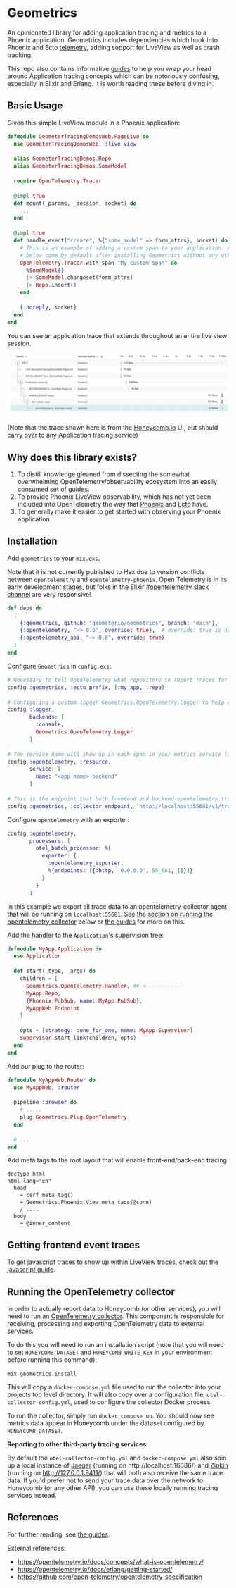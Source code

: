 # Geometrics

An opinionated library for adding application tracing and metrics to a Phoenix application. Geometrics includes
dependencies which hook into Phoenix and Ecto [telemetry](https://hexdocs.pm/phoenix/telemetry.html), adding support for
LiveView as well as crash tracking.

This repo also contains informative [guides](https://geometerio.github.io/geometrics) to help you wrap your head around
Application tracing concepts which can be notoriously confusing, especially in Elixir and Erlang. It is worth reading
these before diving in.

## Basic Usage

Given this simple LiveView module in a Phoenix application:

```elixir
defmodule GeometerTracingDemosWeb.PageLive do
  use GeometerTracingDemosWeb, :live_view

  alias GeometerTracingDemos.Repo
  alias GeometerTracingDemos.SomeModel

  require OpenTelemetry.Tracer

  @impl true
  def mount(_params, _session, socket) do
    ...
  end

  @impl true
  def handle_event("create", %{"some_model" => form_attrs}, socket) do
    # This is an example of adding a custom span to your application. All of the other application traces in the image
    # below come by default after installing Geometrics without any other changes to source code.
    OpenTelemetry.Tracer.with_span "My custom span" do
      %SomeModel{}
      |> SomeModel.changeset(form_attrs)
      |> Repo.insert()
    end

    {:noreply, socket}
  end
end
```

You can see an application trace that extends throughout an entire live view session.

![Honeycomb Trace Exmample](guides/assets/honeycomb_trace_example.png)

(Note that the trace shown here is from the [Honeycomb.io](https://www.honeycomb.io/) UI, but should carry over to any
Application tracing service)

## Why does this library exists?

1. To distill knowledge gleaned from dissecting the somewhat overwhelming OpenTelemetry/observability ecosystem into an
   easily consumed set of [guides](https://geometerio.github.io/geometrics).
2. To provide Phoenix LiveView observability, which has not yet been included into OpenTelemetry the way
   that [Phoenix](https://github.com/opentelemetry-beam/opentelemetry_phoenix)
   and [Ecto](https://github.com/opentelemetry-beam/opentelemetry_ecto) have.
3. To generally make it easier to get started with observing your Phoenix application

## Installation

Add `geometrics` to your `mix.exs`.

Note that it is not currently published to Hex due to version conflicts between `opentelemetry`
and `opentelemetry-phoenix`. Open Telemetry is in its early development stages, but folks in the
Elixir [#opentelemetry slack channel](https://elixir-lang.slack.com/archives/CA4CNK38B) are very responsive!

```elixir
def deps do
  [
    {:geometrics, github: "geometerio/geometrics", branch: "main"},
    {:opentelemetry, "~> 0.6", override: true},  # override: true is necessary for now due to opentelemetry_ecto and opentelemetry_phoenix libraries using 0.5.0 of opentelemetry
    {:opentelemetry_api, "~> 0.6", override: true}
  ]
end
```

Configure `Geometrics` in `config.exs`:

```elixir
# Necessary to tell OpenTelemetry what repository to report traces for
config :geometrics, :ecto_prefix, [:my_app, :repo]

# Configuring a custom logger Geometrics.OpenTelemetry.Logger to help export process crashes to OpenTelemetry, which aren't reported by default 
config :logger,
       backends: [
         :console,
         Geometrics.OpenTelemetry.Logger
       ]

# The service name will show up in each span in your metrics service (i.e. Honeycomb)
config :opentelemetry, :resource,
       service: [
         name: "<app name> backend"
       ]

# This is the endpoint that both frontend and backend opentelemetry trace data will be sent to
config :geometrics, :collector_endpoint, "http://localhost:55681/v1/trace"
```

Configure `opentelemetry` with an exporter:

```elixir
config :opentelemetry,
       processors: [
         otel_batch_processor: %{
           exporter: {
             :opentelemetry_exporter,
             %{endpoints: [{:http, '0.0.0.0', 55_681, []}]}
           }
         }
       ]
```

In this example we export all trace data to an opentelemetry-collector agent that will be running on `localhost:55681`.
See [the section on running the opentelemetry collector](#running-the-opentelemetry-collector) below
or [the guides](https://geometerio.github.io/geometrics) for more on this.

Add the handler to the `Application`'s supervision tree:

```elixir
defmodule MyApp.Application do
  use Application

  def start(_type, _args) do
    children = [
      Geometrics.OpenTelemetry.Handler, ## <------------
      MyApp.Repo,
      {Phoenix.PubSub, name: MyApp.PubSub},
      MyAppWeb.Endpoint
    ]

    opts = [strategy: :one_for_one, name: MyApp.Supervisor]
    Supervisor.start_link(children, opts)
  end
end
```

Add our plug to the router:

```elixir
defmodule MyAppWeb.Router do
  use MyAppWeb, :router

  pipeline :browser do
    # .....
    plug Geometrics.Plug.OpenTelemetry
  end

  # ...
end
```

Add meta tags to the root layout that will enable front-end/back-end tracing

```slim
doctype html
html lang="en"
  head
    = csrf_meta_tag()
    = Geometrics.Phoenix.View.meta_tags(@conn)
    / ....
  body
    = @inner_content
```

## Getting frontend event traces

To get javascript traces to show up within LiveView traces, check out the [javascript guide](https://geometerio.github.io/geometrics/javascript.html).

## Running the OpenTelemetry collector

In order to actually report data to Honeycomb (or other services), you will need to run
an [OpenTelemetry collector](https://github.com/open-telemetry/opentelemetry-collector). This component is responsible
for receiving, processing and exporting OpenTelemetry data to external services.

To do this you will need to run an installation script (note that you will need to set `HONEYCOMB_DATASET`
and `HONEYCOMB_WRITE_KEY` in your environment before running this command):

`mix geometrics.install`

This will copy a `docker-compose.yml` file used to run the collector into your projects top level directory. It will
also copy over a configuration file, `otel-collector-config.yml`, used to configure the collector Docker process.

To run the collector, simply run `docker compose up`. You should now see metrics data appear in Honeycomb under the
dataset configured by `HONEYCOMB_DATASET`.

**Reporting to other third-party tracing services**:

By default the `otel-collector-config.yml` and `docker-compose.yml` also spin up a local instance of [Jaeger](https://www.jaegertracing.io/)
(running on http://localhost:16686/) and [Zipkin](https://zipkin.io/) (running on http://127.0.0.1:9411/)
that will both also receive the same trace data. If you'd prefer not to send your trace data over the network to
Honeycomb (or any other API), you can use these locally running tracing services instead.

## References

For further reading, see [the guides](https://geometerio.github.io/geometrics).

External references:

* https://opentelemetry.io/docs/concepts/what-is-opentelemetry/
* https://opentelemetry.io/docs/erlang/getting-started/
* https://github.com/open-telemetry/opentelemetry-specification
